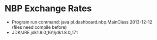 # NBP Exchange Rates 

* Program run command: java pl.dashboard.nbp.MainClass 2013-12-12 (files need compile before) 
* JDK/JRE jdk1.8.0_161/jdk1.8.0_171